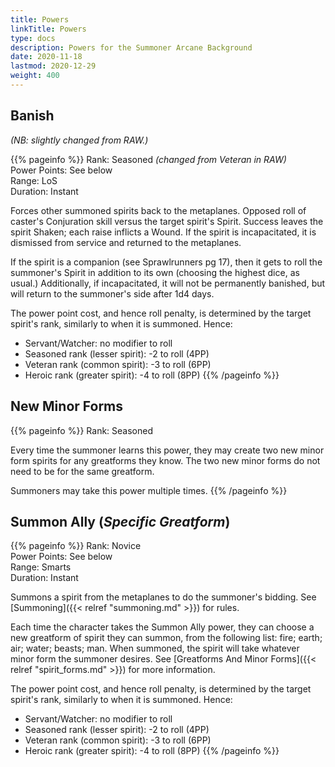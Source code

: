 ```yaml
---
title: Powers
linkTitle: Powers
type: docs
description: Powers for the Summoner Arcane Background
date: 2020-11-18
lastmod: 2020-12-29
weight: 400
---
```


## Banish

*(NB: slightly changed from RAW.)*

{{% pageinfo %}}
Rank: Seasoned *(changed from Veteran in RAW)*\
Power Points: See below \
Range: LoS \
Duration: Instant 

Forces other summoned spirits back to the metaplanes. Opposed roll of caster's Conjuration skill versus the target spirit's Spirit. Success leaves the spirit Shaken; each raise inflicts a Wound. If the spirit is incapacitated, it is dismissed from service and returned to the metaplanes.

If the spirit is a companion (see Sprawlrunners pg 17), then it gets to roll the summoner's Spirit in addition to its own (choosing the highest dice, as usual.) Additionally, if incapacitated, it will not be permanently banished, but will return to the summoner's side after 1d4 days.

The power point cost, and hence roll penalty, is determined by the target spirit's rank, similarly to when it is summoned. Hence:

* Servant/Watcher: no modifier to roll
* Seasoned rank (lesser spirit): -2 to roll (4PP)
* Veteran rank (common spirit): -3 to roll (6PP)
* Heroic rank (greater spirit): -4 to roll (8PP)
{{% /pageinfo %}} 

## New Minor Forms

{{% pageinfo %}}
Rank: Seasoned

Every time the summoner learns this power, they may create two new minor form spirits for any greatforms they know. The two new minor forms do not need to be for the same greatform.

Summoners may take this power multiple times. 
{{% /pageinfo %}}

## Summon Ally (*Specific Greatform*)

{{% pageinfo %}}
Rank: Novice \
Power Points: See below \
Range: Smarts \
Duration: Instant 

Summons a spirit from the metaplanes to do the summoner's bidding. See [Summoning]({{< relref "summoning.md" >}}) for rules.

Each time the character takes the Summon Ally power, they can choose a new greatform of spirit they can summon, from the following list: fire; earth; air; water; beasts; man. When summoned, the spirit will take whatever minor form the summoner desires. See [Greatforms And Minor Forms]({{< relref "spirit_forms.md" >}}) for more information.

The power point cost, and hence roll penalty, is determined by the target spirit's rank, similarly to when it is summoned. Hence:

* Servant/Watcher: no modifier to roll
* Seasoned rank (lesser spirit): -2 to roll (4PP)
* Veteran rank (common spirit): -3 to roll (6PP)
* Heroic rank (greater spirit): -4 to roll (8PP)
{{% /pageinfo %}} 
